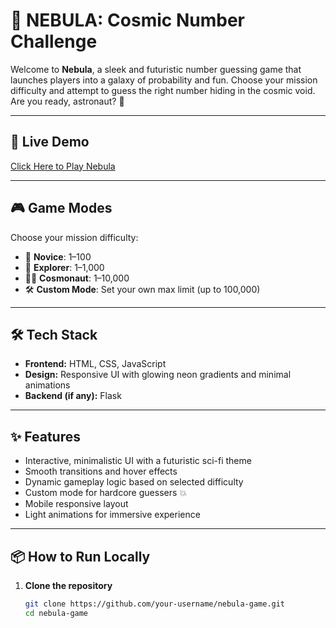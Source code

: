 # 🌌 NEBULA: Cosmic Number Challenge

Welcome to **Nebula**, a sleek and futuristic number guessing game that launches players into a galaxy of probability and fun. Choose your mission difficulty and attempt to guess the right number hiding in the cosmic void. Are you ready, astronaut? 🚀

---

## 🚀 Live Demo
[Click Here to Play Nebula]([https://your-deployment-link.com](https://web-production-b2c22.up.railway.app/))


---

## 🎮 Game Modes

Choose your mission difficulty:

- 🌙 **Novice**: 1–100  
- 🚀 **Explorer**: 1–1,000  
- 👨‍🚀 **Cosmonaut**: 1–10,000  
- 🛠️ **Custom Mode**: Set your own max limit (up to 100,000)

---

## 🛠️ Tech Stack

- **Frontend:** HTML, CSS, JavaScript  
- **Design:** Responsive UI with glowing neon gradients and minimal animations  
- **Backend (if any):** Flask

---

## ✨ Features

- Interactive, minimalistic UI with a futuristic sci-fi theme
- Smooth transitions and hover effects
- Dynamic gameplay logic based on selected difficulty
- Custom mode for hardcore guessers 💥
- Mobile responsive layout
- Light animations for immersive experience

---

## 📦 How to Run Locally

1. **Clone the repository**
   ```bash
   git clone https://github.com/your-username/nebula-game.git
   cd nebula-game

